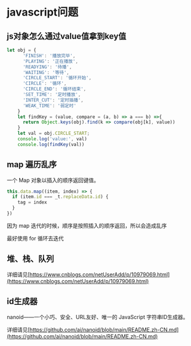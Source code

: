 # javascript问题 
## js对象怎么通过value值拿到key值
```js
let obj = {
      'FINISH': '播放完毕',
      'PLAYING': '正在播放',
      'READYING': '待播',
      'WAITING': '等待',
      'CIRCLE_START': '循环开始',
      'CIRCLE': '循环',
      'CIRCLE_END': '循环结束',
      'SET_TIME': '定时播放',
      'INTER_CUT': '定时插播',
      'WEAK_TIME': '弱定时'
    }
    let findKey = (value, compare = (a, b) => a === b) =>{
      return Object.keys(obj).find(k => compare(obj[k], value))
    }
    let val = obj.CIRCLE_START;
    console.log('value:', val)
    console.log(findKey(val))
```

## map 遍历乱序
一个 Map 对象以插入的顺序返回键值。
```js
this.data.map((item, index) => {
  if (item.id === _t.replaceData.id) {
    tag = index
  }
})
```

因为 map 迭代的时候，顺序是按照插入的顺序返回，所以会造成乱序

最好使用 for 循环去迭代

## 堆、栈、队列
详细请见[https://www.cnblogs.com/netUserAdd/p/10979069.html](https://www.cnblogs.com/netUserAdd/p/10979069.html)

## id生成器
nanoid——一个小巧、安全、URL友好、唯一的 JavaScript 字符串ID生成器。

详细请见[https://github.com/ai/nanoid/blob/main/README.zh-CN.md](https://github.com/ai/nanoid/blob/main/README.zh-CN.md)